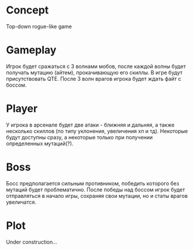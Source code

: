 # Concept
Top-down rogue-like game

# Gameplay
Игрок будет сражаться с 3 волнами мобов, после каждой волны будет получать мутацию (айтем), прокачивающую его скиллы. В игре будут присутствовать QTE. После 3 волн врагов игрока будет ждать файт с боссом.

# Player
У игрока в арсенале будет две атаки - ближняя и дальняя, а также несколько скиллов (по типу уклонения, увеличения хп и тд). Некоторые будут доступны сразу, а некоторые только при получении определенных мутаций(?).

# Boss
Босс предполагается сильным противником, победить которого без мутаций будет проблематично. После победы над боссом игрок будет отправляться в начало игры, сохраняя свои мутации, но и статы врагов увеличатся.

# Plot
Under construction...
